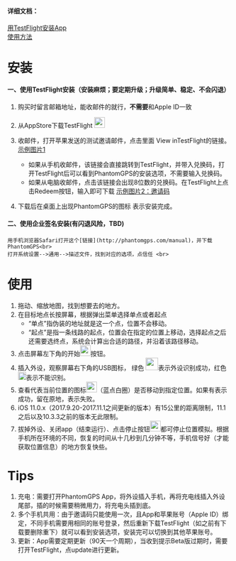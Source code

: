 ####  详细文档：
[用TestFlight安装App](https://gitee.com/phantomgps/codes/2xhf935ukc84zilov1asd31/raw?blob_name=%E4%BB%8ETestFlight%E4%B8%8B%E8%BD%BDPhantomGPS.pdf) <br>
[使用方法](https://gitee.com/phantomgps/codes/uea2073c1v6r9hjkwbdsm52/raw?blob_name=PhantomGPS%E4%BD%BF%E7%94%A8%E6%8C%87%E5%AF%BC.pdf) <br>
# 安装 #
#### 一、使用TestFlight安装（安装麻烦；要定期升级；升级简单、稳定、不会闪退）
1.	购买时留言邮箱地址，能收邮件的就行，**不需要**和Apple ID一致
2.	从AppStore下载TestFlight <img src="https://apprecs.org/ios/images/app-icons/256/30/899247664.jpg" width="24"><br>
3.	收邮件，打开苹果发送的测试邀请邮件，点击里面 View inTestFlight的链接。[示例图片1](https://upload-images.jianshu.io/upload_images/4572384-490e1ecde66bdea1.png?imageMogr2/auto-orient/strip%7CimageView2/2/w/1240)<br>

	- 如果从手机收邮件，该链接会直接跳转到TestFlight，并带入兑换码，打开TestFlight后可以看到PhantomGPS的安装选项，不需要输入兑换码。
	- 如果从电脑收邮件，点击该链接会出现8位数的兑换码。在TestFlight上点击Redeem按钮，输入即可下载  [示例图片2：邀请码](https://gitee.com/phantomgps/codes/94s1g6ibmhpknxrdfojaw79/raw?blob_name=redeemcode.png)<br>
4.	下载后在桌面上出现PhantomGPS的图标 表示安装完成。<br>

#### 二、使用企业签名安装(有闪退风险，TBD) 
	用手机浏览器Safari打开这个[链接](http://phantomgps.com/manual)，并下载PhantomGPS<br>
	打开系统设置-->通用-->描述文件，找到对应的选项，点信任 <br>
# 使用 #
1.	拖动、缩放地图，找到想要去的地方。
2.	在目标地点长按屏幕，根据弹出菜单选择单点或者起点
	- “单点”指伪装的地址就是这一个点，位置不会移动。
	- “起点”是指一条线路的起点，位置会在指定的位置上移动，选择起点之后还需要选终点，系统会计算出合适的路径，并沿着该路径移动。
3.	点击屏幕左下角的开始<img src="https://upload-images.jianshu.io/upload_images/4572384-4047b2933bf62c30.png" width="24">按钮。
4.	插入外设，观察屏幕右下角的USB图标， 绿色 <img src="https://upload-images.jianshu.io/upload_images/4572384-edee8b8c70b28077.png" width="28">表示外设识别成功，红色<img src="https://upload-images.jianshu.io/upload_images/4572384-c982944f3bf22c0e.jpg" width="18">表示不能识别。
5.	查看代表当前位置的图标<img src="https://upload-images.jianshu.io/upload_images/4572384-a8d3aab6f438535f.png" width="24">（蓝点白圈）是否移动到指定位置。如果有表示成功，留在原地，表示失败。
6.	iOS 11.0.x（2017.9.20-2017.11.1之间更新的版本）有15公里的距离限制，11.1之后以及10.3.3之前的版本无此限制。
7.	拔掉外设、关闭app（结束运行）、点击停止按钮<img src="https://upload-images.jianshu.io/upload_images/4572384-ef2fb008620a0686.png" width="24">都可停止位置模拟。根据手机所在环境的不同，恢复的时间从十几秒到几分钟不等，手机信号好（才能获取位置信息）的地方恢复快些。

# Tips #
1.	充电：需要打开PhantomGPS App，将外设插入手机，再将充电线插入外设尾部，插的时候需要稍微用力，将充电头插到底。
2.	多个手机共用：由于邀请码只能使用一次，且App和苹果账号（Apple ID）绑定，不同手机需要用相同的账号登录，然后重新下载TestFlight（如之前有下载要删除重下）就可以看到安装选项，安装完可以切换到其他苹果账号。
3.	更新：App需要定期更新（90天一个周期），当收到提示Beta版过期时，需要打开TestFlight，点update进行更新。

